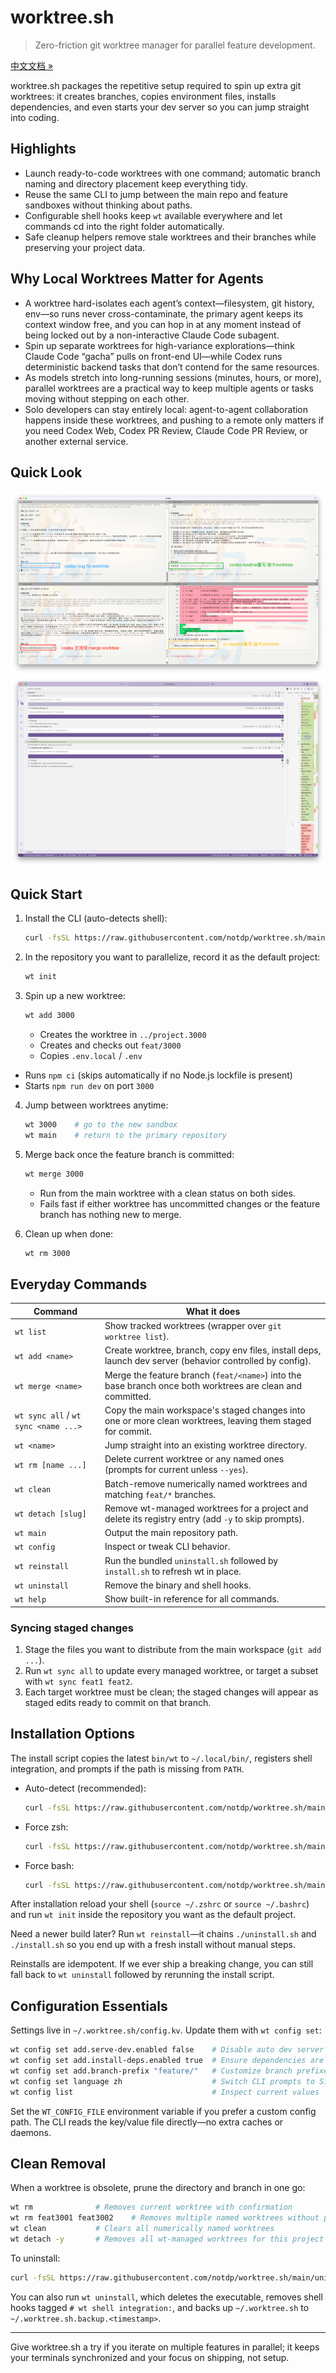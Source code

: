 # worktree.sh
>
> Zero-friction git worktree manager for parallel feature development.

[中文文档 »](README.zh-CN.md)

worktree.sh packages the repetitive setup required to spin up extra git worktrees: it creates branches, copies environment files, installs dependencies, and even starts your dev server so you can jump straight into coding.

## Highlights

- Launch ready-to-code worktrees with one command; automatic branch naming and directory placement keep everything tidy.
- Reuse the same CLI to jump between the main repo and feature sandboxes without thinking about paths.
- Configurable shell hooks keep `wt` available everywhere and let commands cd into the right folder automatically.
- Safe cleanup helpers remove stale worktrees and their branches while preserving your project data.

## Why Local Worktrees Matter for Agents

- A worktree hard-isolates each agent’s context—filesystem, git history, env—so runs never cross-contaminate, the primary agent keeps its context window free, and you can hop in at any moment instead of being locked out by a non-interactive Claude Code subagent.
- Spin up separate worktrees for high-variance explorations—think Claude Code “gacha” pulls on front-end UI—while Codex runs deterministic backend tasks that don’t contend for the same resources.
- As models stretch into long-running sessions (minutes, hours, or more), parallel worktrees are a practical way to keep multiple agents or tasks moving without stepping on each other.
- Solo developers can stay entirely local: agent-to-agent collaboration happens inside these worktrees, and pushing to a remote only matters if you need Codex Web, Codex PR Review, Claude Code PR Review, or another external service.

## Quick Look

![CLI overview](asset/worktree.sh.screenshot-1.png)
![Worktree switching](asset/worktree.sh.screenshot-2.png)

## Quick Start

1. Install the CLI (auto-detects shell):

   ```bash
   curl -fsSL https://raw.githubusercontent.com/notdp/worktree.sh/main/install.sh | bash
   ```

2. In the repository you want to parallelize, record it as the default project:

   ```bash
   wt init
   ```

3. Spin up a new worktree:

   ```bash
   wt add 3000
   ```

   - Creates the worktree in `../project.3000`
   - Creates and checks out `feat/3000`
   - Copies `.env.local` / `.env`
  - Runs `npm ci` (skips automatically if no Node.js lockfile is present)
   - Starts `npm run dev` on port `3000`
4. Jump between worktrees anytime:

   ```bash
   wt 3000    # go to the new sandbox
   wt main    # return to the primary repository
   ```

5. Merge back once the feature branch is committed:

   ```bash
   wt merge 3000
   ```

   - Run from the main worktree with a clean status on both sides.
   - Fails fast if either worktree has uncommitted changes or the feature branch has nothing new to merge.

6. Clean up when done:

   ```bash
   wt rm 3000
   ```

## Everyday Commands

| Command         | What it does                                                                                              |
| --------------- | --------------------------------------------------------------------------------------------------------- |
| `wt list`       | Show tracked worktrees (wrapper over `git worktree list`).                                                |
| `wt add <name>` | Create worktree, branch, copy env files, install deps, launch dev server (behavior controlled by config). |
| `wt merge <name>` | Merge the feature branch (`feat/<name>`) into the base branch once both worktrees are clean and committed. |
| `wt sync all` / `wt sync <name ...>` | Copy the main workspace's staged changes into one or more clean worktrees, leaving them staged for commit. |
| `wt <name>`     | Jump straight into an existing worktree directory.                                                        |
| `wt rm [name ...]`  | Delete current worktree or any named ones (prompts for current unless `--yes`).                           |
| `wt clean`      | Batch-remove numerically named worktrees and matching `feat/*` branches.                                  |
| `wt detach [slug]` | Remove wt-managed worktrees for a project and delete its registry entry (add `-y` to skip prompts).         |
| `wt main`       | Output the main repository path.                                                                          |
| `wt config`     | Inspect or tweak CLI behavior.                                                                            |
| `wt reinstall`  | Run the bundled `uninstall.sh` followed by `install.sh` to refresh wt in place.                          |
| `wt uninstall`  | Remove the binary and shell hooks.                                                                        |
| `wt help`       | Show built-in reference for all commands.                                                                 |

### Syncing staged changes

1. Stage the files you want to distribute from the main workspace (`git add ...`).
2. Run `wt sync all` to update every managed worktree, or target a subset with `wt sync feat1 feat2`.
3. Each target worktree must be clean; the staged changes will appear as staged edits ready to commit on that branch.

## Installation Options

The install script copies the latest `bin/wt` to `~/.local/bin/`, registers shell integration, and prompts if the path is missing from `PATH`.

- Auto-detect (recommended):

  ```bash
  curl -fsSL https://raw.githubusercontent.com/notdp/worktree.sh/main/install.sh | bash
  ```

- Force zsh:

  ```bash
  curl -fsSL https://raw.githubusercontent.com/notdp/worktree.sh/main/install.sh | bash -s -- --shell zsh
  ```

- Force bash:

  ```bash
  curl -fsSL https://raw.githubusercontent.com/notdp/worktree.sh/main/install.sh | bash -s -- --shell bash
  ```

After installation reload your shell (`source ~/.zshrc` or `source ~/.bashrc`) and run `wt init` inside the repository you want as the default project.

Need a newer build later? Run `wt reinstall`—it chains `./uninstall.sh` and `./install.sh` so you end up with a fresh install without manual steps.

Reinstalls are idempotent. If we ever ship a breaking change, you can still fall back to `wt uninstall` followed by rerunning the install script.

## Configuration Essentials

Settings live in `~/.worktree.sh/config.kv`. Update them with `wt config set`:

```bash
wt config set add.serve-dev.enabled false    # Disable auto dev server
wt config set add.install-deps.enabled true  # Ensure dependencies are installed
wt config set add.branch-prefix "feature/"   # Customize branch prefixes
wt config set language zh                    # Switch CLI prompts to Simplified Chinese
wt config list                               # Inspect current values
```

Set the `WT_CONFIG_FILE` environment variable if you prefer a custom config path. The CLI reads the key/value file directly—no extra caches or daemons.

## Clean Removal

When a worktree is obsolete, prune the directory and branch in one go:

```bash
wt rm              # Removes current worktree with confirmation
wt rm feat3001 feat3002    # Removes multiple named worktrees without prompting
wt clean           # Clears all numerically named worktrees
wt detach -y       # Removes all wt-managed worktrees for this project and unregisters it
```

To uninstall:

```bash
curl -fsSL https://raw.githubusercontent.com/notdp/worktree.sh/main/uninstall.sh | bash
```

You can also run `wt uninstall`, which deletes the executable, removes shell hooks tagged `# wt shell integration:`, and backs up `~/.worktree.sh` to `~/.worktree.sh.backup.<timestamp>`.

---

Give worktree.sh a try if you iterate on multiple features in parallel; it keeps your terminals synchronized and your focus on shipping, not setup.
